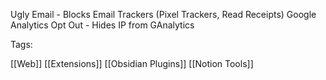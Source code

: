Ugly Email - Blocks Email Trackers (Pixel Trackers, Read Receipts)
Google Analytics Opt Out - Hides IP from GAnalytics

Tags:

[[Web]]
[[Extensions]]
[[Obsidian Plugins]]
[[Notion Tools]]